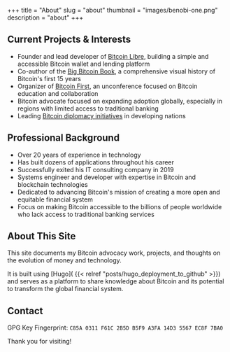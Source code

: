 +++
title = "About"
slug = "about"
thumbnail = "images/benobi-one.png"
description = "about"
+++

## Current Projects & Interests

- Founder and lead developer of [Bitcoin Libre](https://www.bitcoinlibre.io), building a simple and accessible Bitcoin wallet and lending platform
- Co-author of the [Big Bitcoin Book](https://www.bigbitcoinbook.com), a comprehensive visual history of Bitcoin's first 15 years
- Organizer of [Bitcoin First](https://bitcoinfirst2024.com), an unconference focused on Bitcoin education and collaboration
- Bitcoin advocate focused on expanding adoption globally, especially in regions with limited access to traditional banking
- Leading [Bitcoin diplomacy initiatives](https://benobi.one/initiatives/) in developing nations

## Professional Background

- Over 20 years of experience in technology
- Has built dozens of applications throughout his career
- Successfully exited his IT consulting company in 2019
- Systems engineer and developer with expertise in Bitcoin and blockchain technologies
- Dedicated to advancing Bitcoin's mission of creating a more open and equitable financial system
- Focus on making Bitcoin accessible to the billions of people worldwide who lack access to traditional banking services

## About This Site

This site documents my Bitcoin advocacy work, projects, and thoughts on the evolution of money and technology.

It is built using [Hugo]( {{< relref "posts/hugo_deployment_to_github" >}}) and serves as a platform to share knowledge about Bitcoin and its potential to transform the global financial system.

## Contact

GPG Key Fingerprint: `C85A 0311 F61C 2B5D B5F9 A3FA 14D3 5567 EC8F 7BA0`

Thank you for visiting!
